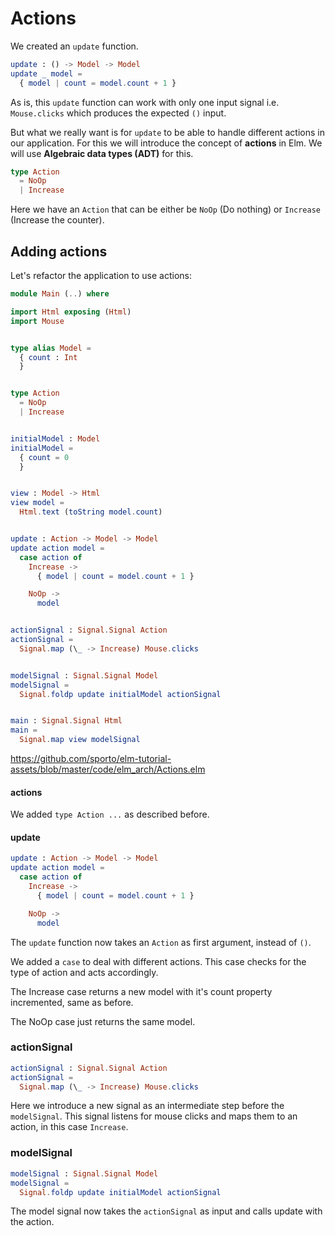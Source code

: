 # Actions

We created an `update` function.

```elm
update : () -> Model -> Model
update _ model =
  { model | count = model.count + 1 }
```

As is, this `update` function can work with only one input signal i.e. `Mouse.clicks` which produces the expected `()` input.

But what we really want is for `update` to be able to handle different actions in our application. For this we will introduce the concept of __actions__ in Elm. We will use __Algebraic data types (ADT)__ for this.

```elm
type Action
  = NoOp
  | Increase
```

Here we have an `Action` that can be either be `NoOp` (Do nothing) or `Increase` (Increase the counter).

## Adding actions

Let's refactor the application to use actions:

```elm
module Main (..) where

import Html exposing (Html)
import Mouse


type alias Model =
  { count : Int
  }


type Action
  = NoOp
  | Increase


initialModel : Model
initialModel =
  { count = 0
  }


view : Model -> Html
view model =
  Html.text (toString model.count)


update : Action -> Model -> Model
update action model =
  case action of
    Increase ->
      { model | count = model.count + 1 }

    NoOp ->
      model


actionSignal : Signal.Signal Action
actionSignal =
  Signal.map (\_ -> Increase) Mouse.clicks


modelSignal : Signal.Signal Model
modelSignal =
  Signal.foldp update initialModel actionSignal


main : Signal.Signal Html
main =
  Signal.map view modelSignal
```

<https://github.com/sporto/elm-tutorial-assets/blob/master/code/elm_arch/Actions.elm>

#### actions

We added `type Action ...` as described before.

#### update

```elm
update : Action -> Model -> Model
update action model =
  case action of
    Increase ->
      { model | count = model.count + 1 }

    NoOp ->
      model
```

The `update` function now takes an `Action` as first argument, instead of `()`.

We added a `case` to deal with different actions. This case checks for the type of action and acts accordingly.

The Increase case returns a new model with it's count property incremented, same as before.

The NoOp case just returns the same model.

### actionSignal

```elm
actionSignal : Signal.Signal Action
actionSignal =
  Signal.map (\_ -> Increase) Mouse.clicks
```

Here we introduce a new signal as an intermediate step before the `modelSignal`. This signal listens for mouse clicks and maps them to an action, in this case `Increase`.

### modelSignal

```elm
modelSignal : Signal.Signal Model
modelSignal =
  Signal.foldp update initialModel actionSignal
```

The model signal now takes the `actionSignal` as input and calls update with the action.


